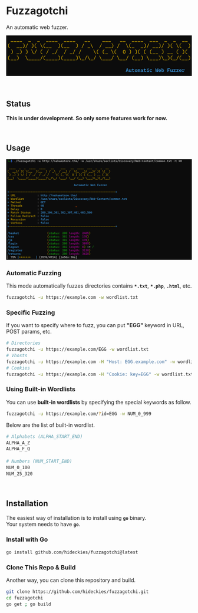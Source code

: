 
# Fuzzagotchi

An automatic web fuzzer.

![logo](img/banner.png)

<br />

## Status

**This is under development. So only some features work for now.**

<br />

## Usage

![screenshot](img/screenshot.png)

### Automatic Fuzzing

This mode automatically fuzzes directories contains **`*.txt`**, **`*.php`**, **`.html`**, etc.

```sh
fuzzagotchi -u https://example.com -w wordlist.txt
```

### Specific Fuzzing

If you want to specify where to fuzz, you can put **"EGG"** keyword in URL, POST params, etc.

```sh
# Directories
fuzzagotchi -u https://example.com/EGG -w wordlist.txt
# Vhosts
fuzzagotchi -u https://example.com -H "Host: EGG.example.com" -w wordlist.txt
# Cookies
fuzzagotchi -u https://example.com -H "Cookie: key=EGG" -w wordlist.txt
```

### Using Built-in Wordlists

You can use **built-in wordlists** by specifying the special keywords as follow.

```sh
fuzzagotchi -u https://example.com/?id=EGG -w NUM_0_999
```

Below are the list of built-in wordlist.

```sh
# Alphabets (ALPHA_START_END)
ALPHA_A_Z
ALPHA_F_Q

# Numbers (NUM_START_END)
NUM_0_100
NUM_25_320
```

<br />

## Installation

The easiest way of installation is to install using **`go`** binary.  
Your system needs to have **`go`**.

### Install with Go

```sh
go install github.com/hideckies/fuzzagotchi@latest
```

### Clone This Repo & Build

Another way, you can clone this repository and build.

```sh
git clone https://github.com/hideckies/fuzzagotchi.git
cd fuzzagotchi
go get ; go build
```
